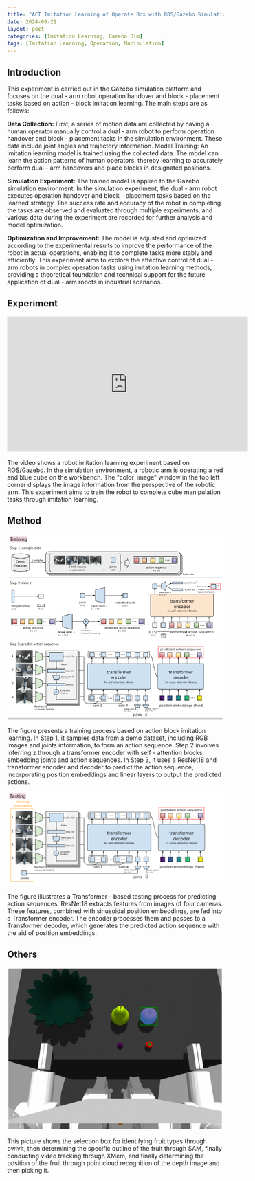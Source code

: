 ```yaml
---
title: "ACT Imitation Learning of Operate Box with ROS/Gazebo Simulation"
date: 2024-08-21
layout: post
categories: [Imitation Learning, Gazebo Sim]
tags: [Imitation Learning, Operation, Manipulation]
---
```


## Introduction
This experiment is carried out in the Gazebo simulation platform and focuses on the dual - arm robot operation handover and block - placement tasks based on action - block imitation learning. The main steps are as follows:

**Data Collection:** First, a series of motion data are collected by having a human operator manually control a dual - arm robot to perform operation handover and block - placement tasks in the simulation environment. These data include joint angles and trajectory information.
Model Training: An imitation learning model is trained using the collected data. The model can learn the action patterns of human operators, thereby learning to accurately perform dual - arm handovers and place blocks in designated positions.

**Simulation Experiment:** The trained model is applied to the Gazebo simulation environment. In the simulation experiment, the dual - arm robot executes operation handover and block - placement tasks based on the learned strategy. The success rate and accuracy of the robot in completing the tasks are observed and evaluated through multiple experiments, and various data during the experiment are recorded for further analysis and model optimization.

**Optimization and Improvement:** The model is adjusted and optimized according to the experimental results to improve the performance of the robot in actual operations, enabling it to complete tasks more stably and efficiently.
This experiment aims to explore the effective control of dual - arm robots in complex operation tasks using imitation learning methods, providing a theoretical foundation and technical support for the future application of dual - arm robots in industrial scenarios.

## Experiment
<html>
<body>
<div style="text-align: center">
    <iframe width="560" height="315" src="https://www.youtube.com/embed/-zkP5HXGnP4?si=oCwRMgIF-jOYYoM9" title="YouTube video player" frameborder="0" allow="accelerometer; autoplay; clipboard-write; encrypted-media; gyroscope; picture-in-picture; web-share" referrerpolicy="strict-origin-when-cross-origin" allowfullscreen></iframe>
  <!-- <p style="margin-top: 10px;">chigui-2 motion video in May, 2022</p> -->
</div>
</body>
</html>

The video shows a robot imitation learning experiment based on ROS/Gazebo. In the simulation environment, a robotic arm is operating a red and blue cube on the workbench. The "color_image" window in the top left corner displays the image information from the perspective of the robotic arm. This experiment aims to train the robot to complete cube manipulation tasks through imitation learning.

<!-- > A preprint of the paper is available at <kbd><a href="https://arxiv.org/abs/2404.12220" target="_blank" style="text-decoration: none; color: inherit;" >arXiv</a></kbd>
{: .prompt-tip } -->

<!-- , which is submitted to IEEE/RSJ International Conference on Intelligent Robots and Systems (IROS), 2024 -->

<!-- ## Motivation -->
<!-- ![Motivation](/images/slednav/sledinspir.bmp) -->

## Method
![Training](/images/imitation/ACT_training.png)

The figure presents a training process based on action block imitation learning.  In Step 1, it samples data from a demo dataset, including RGB images and joints information, to form an action sequence.  Step 2 involves inferring z through a transformer encoder with self - attention blocks, embedding joints and action sequences.  In Step 3, it uses a ResNet18 and transformer encoder and decoder to predict the action sequence, incorporating position embeddings and linear layers to output the predicted actions.

![Test](/images/imitation/ACT_test.png)

The figure illustrates a Transformer - based testing process for predicting action sequences. ResNet18 extracts features from images of four cameras. These features, combined with sinusoidal position embeddings, are fed into a Transformer encoder. The encoder processes them and passes to a Transformer decoder, which generates the predicted action sequence with the aid of position embeddings.

## Others
![SAM](/images/imitation/fruits.png)

This picture shows the selection box for identifying fruit types through owlvit, then determining the specific outline of the fruit through SAM, finally conducting video tracking through XMem, and finally determining the position of the fruit through point cloud recognition of the depth image and then picking it.

<!-- ![Experiment](/images/slednav/sledtest.bmp)
**Experiment result**: tractor average speed **<font color="red">≈1m/s</font>**, trailer position error **<font color="red"><10cm</font>**, and trailer yaw angle error **<font color="red"><5.25°</font>** (calculated by motion capture system) -->